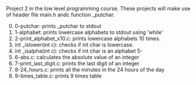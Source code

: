 Project 2 in the low level programming course.
These projects will make use of header file main.h andc function _putchar.

0. 0-putchar: prints _putchar to stdout
1. 1-alphabet: prints lowercase alphabets to stdout using 'while'
2. 2-print_alphabet_x10.c: prints lowercase alphabets 10 times.
3. int _islower(int c): checks if int char is lowercase.
4. int _isalpha(int c): checks if int char is an alphabet
5-
6. 6-abs.c: calculates the absolute value of an integer
7. 7-print_last_digit.c: prints the last digit of an integer
8. 8-24_hours.c: prints all the minutes in the 24 hours of the day
9. 9-times_table.c: prints 9 times table